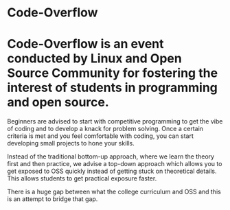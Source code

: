 # Code-Overflow
# Code-Overflow is an event conducted by Linux and Open Source Community for fostering the interest of students in programming and open source. 

Beginners are advised to start with competitive programming to get the vibe of coding and to develop a knack for problem solving. 
Once a certain criteria is met and you feel comfortable with coding, you can start developing small projects to hone your skills. 

Instead of the traditional bottom-up approach, where we learn the theory first and then practice, we advise a top-down approach which allows you to get exposed to OSS quickly instead of getting stuck on theoretical details. This allows students to get practical exposure faster.

There is a huge gap between what the college curriculum and OSS and this is an attempt to bridge that gap. 

